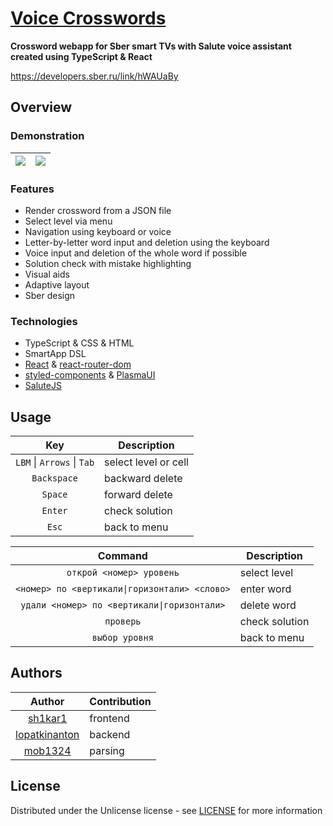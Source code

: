 # [Voice Crosswords](https://github.com/sh1kar1/voice-crosswords)

**Crossword webapp for Sber smart TVs with Salute voice assistant created using TypeScript & React**

https://developers.sber.ru/link/hWAUaBy

## Overview

### Demonstration

| ![](assets/menu.png) | ![](assets/crossword.png) |
|----------------------|---------------------------|

### Features

- Render crossword from a JSON file
- Select level via menu
- Navigation using keyboard or voice
- Letter-by-letter word input and deletion using the keyboard
- Voice input and deletion of the whole word if possible
- Solution check with mistake highlighting
- Visual aids
- Adaptive layout
- Sber design

### Technologies

- TypeScript & CSS & HTML
- SmartApp DSL
- [React](https://react.dev/) & [react-router-dom](https://reactrouter.com/en/main)
- [styled-components](https://styled-components.com/) & [PlasmaUI](https://developers.sber.ru/docs/ru/va/canvas/step-by-step/interface/plasma)
- [SaluteJS](https://developers.sber.ru/portal/products/salutejs)

## Usage

|            Key             | Description          |
|:--------------------------:|----------------------|
| `LBM` \| `Arrows` \| `Tab` | select level or cell |
|        `Backspace`         | backward delete      |
|          `Space`           | forward delete       |
|          `Enter`           | check solution       |
|           `Esc`            | back to menu         |

|                    Command                    | Description    |
|:---------------------------------------------:|----------------|
|           `открой <номер> уровень`            | select level   |
| `<номер> по <вертикали\|горизонтали> <слово>` | enter word     |
|  `удали <номер> по <вертикали\|горизонтали>`  | delete word    |
|                   `проверь`                   | check solution |
|                `выбор уровня`                 | back to menu   |

## Authors

|                      Author                       | Contribution |
|:-------------------------------------------------:|--------------|
|       [sh1kar1](https://github.com/sh1kar1)       | frontend     |
| [lopatkinanton](https://github.com/lopatkinanton) | backend      |
|       [mob1324](https://github.com/mob1324)       | parsing      |

## License

Distributed under the Unlicense license - see [LICENSE](LICENSE) for more information
